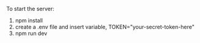 To start the server:

1. npm install
2. create a .env file and insert variable, TOKEN="your-secret-token-here"
2. npm run dev
